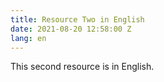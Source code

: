 ```yaml
---
title: Resource Two in English
date: 2021-08-20 12:58:00 Z
lang: en
---
```


This second resource is in English.